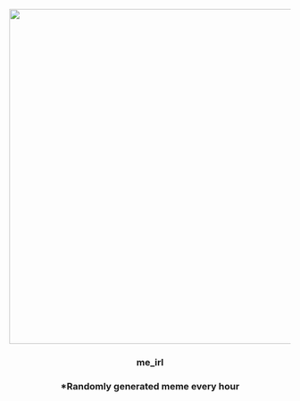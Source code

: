<p align="center">
        <img src="https://i.redd.it/ctwo09ssz2m81.jpg" width="600" height="600">
        </p>
        <h3 align="center">me_irl</h3>
        <h3 align="center">*Randomly generated meme every hour</h3>
    